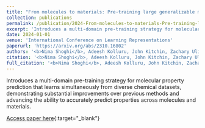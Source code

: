 ```yaml
---
title: "From molecules to materials: Pre-training large generalizable models for atomic property prediction"
collection: publications
permalink: /publication/2024-From-molecules-to-materials-Pre-training-large-generalizable-models-for-atomic-property-prediction
excerpt: 'Introduces a multi-domain pre-training strategy for molecular property prediction that learns simultaneously from diverse chemical datasets, demonstrating substantial improvements over previous methods and advancing the ability to accurately predict properties across molecules and materials.'
date: 2024-01-01
venue: 'International Conference on Learning Representations'
paperurl: 'https://arxiv.org/abs/2310.16802'
authors: '<b>Nima Shoghi</b>, Adeesh Kolluru, John Kitchin, Zachary Ulissi, C Zitnick, Brandon Wood'
citation: '<b>Nima Shoghi</b>, Adeesh Kolluru, John Kitchin, Zachary Ulissi, C Zitnick, Brandon Wood, International Conference on Learning Representations, 2024.'
full_citation: '<b>Nima Shoghi</b>, Adeesh Kolluru, John Kitchin, Zachary Ulissi, C Zitnick, Brandon Wood, &quot;From molecules to materials: Pre-training large generalizable models for atomic property prediction.&quot; International Conference on Learning Representations, 2024.'
---
```

Introduces a multi-domain pre-training strategy for molecular property prediction that learns simultaneously from diverse chemical datasets, demonstrating substantial improvements over previous methods and advancing the ability to accurately predict properties across molecules and materials.

[Access paper here](https://arxiv.org/abs/2310.16802){:target="_blank"}
